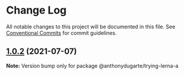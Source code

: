 # Change Log

All notable changes to this project will be documented in this file.
See [Conventional Commits](https://conventionalcommits.org) for commit guidelines.

## [1.0.2](https://github.com/AnthonyDugarte/trying-lerna/compare/@anthonydugarte/trying-lerna-a@1.0.1...@anthonydugarte/trying-lerna-a@1.0.2) (2021-07-07)

**Note:** Version bump only for package @anthonydugarte/trying-lerna-a
